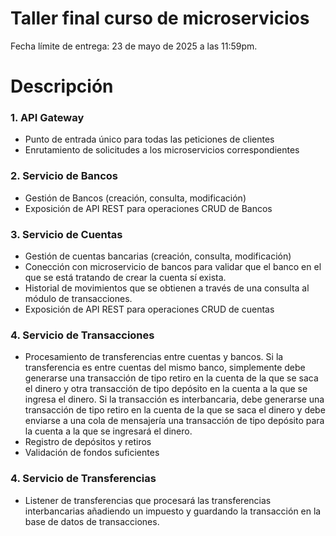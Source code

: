 # Taller final curso de microservicios

Fecha límite de entrega: 23 de mayo de 2025 a las 11:59pm.

# Descripción

### 1. API Gateway
- Punto de entrada único para todas las peticiones de clientes
- Enrutamiento de solicitudes a los microservicios correspondientes

### 2. Servicio de Bancos
- Gestión de Bancos (creación, consulta, modificación)
- Exposición de API REST para operaciones CRUD de Bancos

### 3. Servicio de Cuentas
- Gestión de cuentas bancarias (creación, consulta, modificación)
- Conección con microservicio de bancos para validar que el banco en el que se está tratando de crear la cuenta sí exista.
- Historial de movimientos que se obtienen a través de una consulta al módulo de transacciones.
- Exposición de API REST para operaciones CRUD de cuentas

### 4. Servicio de Transacciones
- Procesamiento de transferencias entre cuentas y bancos. Si la transferencia es entre cuentas del mismo banco, simplemente debe generarse una transacción de tipo retiro en la cuenta de la que se saca el dinero y otra transacción de tipo depósito en la cuenta a la que se ingresa el dinero. Si la transacción es interbancaria, debe generarse una transacción de tipo retiro en la cuenta de la que se saca el dinero y debe enviarse a una cola de mensajería una transacción de tipo depósito para la cuenta a la que se ingresará el dinero.
- Registro de depósitos y retiros
- Validación de fondos suficientes

### 4. Servicio de Transferencias
- Listener de transferencias que procesará las transferencias interbancarias añadiendo un impuesto y guardando la transacción en la base de datos de transacciones.
